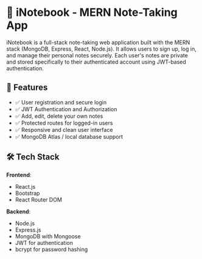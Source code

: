# 📒 iNotebook - MERN Note-Taking App

iNotebook is a full-stack note-taking web application built with the MERN stack (MongoDB, Express, React, Node.js). It allows users to sign up, log in, and manage their personal notes securely. Each user's notes are private and stored specifically to their authenticated account using JWT-based authentication.

## 🔐 Features

- ✅ User registration and secure login
- ✅ JWT Authentication and Authorization
- ✅ Add, edit, delete your own notes
- ✅ Protected routes for logged-in users
- ✅ Responsive and clean user interface
- ✅ MongoDB Atlas / local database support

## 🛠️ Tech Stack

**Frontend**:  
- React.js  
- Bootstrap
- React Router DOM    

**Backend**:  
- Node.js  
- Express.js  
- MongoDB with Mongoose  
- JWT for authentication  
- bcrypt for password hashing  

